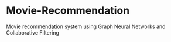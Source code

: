 # Movie-Recommendation
Movie recommendation system using Graph Neural Networks and Collaborative Filtering
